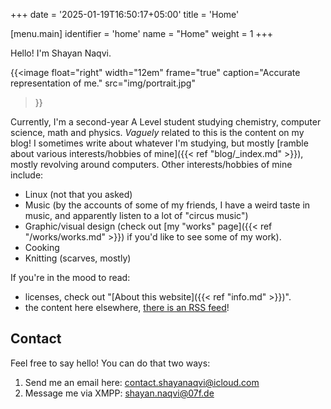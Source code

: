+++
date = '2025-01-19T16:50:17+05:00'
title = 'Home'

[menu.main]
identifier = 'home'
name = "Home"
weight = 1
+++

Hello! I'm Shayan Naqvi.

{{<image
  float="right"
  width="12em"
  frame="true"
  caption="Accurate representation of me."
  src="img/portrait.jpg"
>}}

Currently, I'm a second-year A Level student studying chemistry, computer science, math and physics. *Vaguely* related to this is the content on my blog! I sometimes write about whatever I'm studying, but mostly [ramble about various interests/hobbies of mine]({{< ref "blog/_index.md" >}}), mostly revolving around computers. Other interests/hobbies of mine include: 
- Linux (not that you asked)
- Music (by the accounts of some of my friends, I have a weird taste in music, and apparently listen to a lot of "circus music")
- Graphic/visual design (check out [my "works" page]({{< ref "/works/works.md" >}}) if you'd like to see some of my work). 
- Cooking
- Knitting (scarves, mostly)

If you're in the mood to read:
- licenses, check out "[About this website]({{< ref "info.md" >}})".
- the content here elsewhere, [there is an RSS feed](index.xml)!

## Contact

Feel free to say hello! You can do that two ways:
1. Send me an email here: [contact.shayanaqvi@icloud.com](mailto:contact.shayanaqvi@icloud.com) 
2. Message me via XMPP: [shayan.naqvi@07f.de](xmpp:shayan.naqvi@07f.de)
